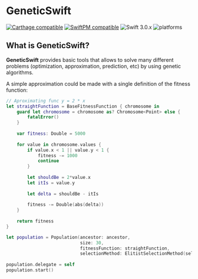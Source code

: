 # GeneticSwift

[![Carthage compatible](https://img.shields.io/badge/Carthage-compatible-4BC51D.svg?style=flat)](#carthage) [![SwiftPM compatible](https://img.shields.io/badge/SwiftPM-compatible-orange.svg)](#swift-package-manager) ![Swift 3.0.x](https://img.shields.io/badge/Swift-3.0.x-orange.svg) ![platforms](https://img.shields.io/badge/platform-iOS%20%7C%20macOS%20%7C%20tvOS%20%7C%20watchOS%20%7C%20Linux-lightgrey.svg)

## What is GeneticSwift?
__GeneticSwift__ provides basic tools that allows to solve many different problems (optimization, approximation, prediction, etc) by using genetic algorithms.

A simple approximation could be made with a single definition of the fitness function:

```swift
// Aproximating func y = 2 * x
let straightFunction = BaseFitnessFunction { chromosome in
    guard let chromosome = chromosome as? Chromosome<Point> else {
        fatalError()
    }
    
    var fitness: Double = 5000
    
    for value in chromosome.values {
        if value.x < 1 || value.y < 1 {
            fitness -= 1000
            continue
        }
		
        let shouldBe = 2*value.x
        let itIs = value.y
        
        let delta = shouldBe - itIs
        
        fitness -= Double(abs(delta))
    }
    
    return fitness
}

let population = Population(ancestor: ancestor,
                            size: 30,
                            fitnessFunction: straightFunction,
                            selectionMethod: ElitistSelectionMethod(selectNumber: 15))
        
population.delegate = self
population.start()
```
